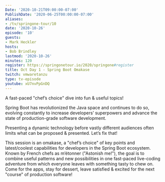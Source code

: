 ```yaml
---
Date: '2020-10-21T09:00:00-07:00'
PublishDate: '2020-06-25T00:00:00-07:00'
aliases:
- /tv/springone-tour/10
date: '2020-10-26'
episode: '10'
guests:
- Mark Heckler
hosts:
- Bob Brindley
lastmod: '2020-10-26'
minutes: 120
register: https://springonetour.io/2020/springone#register
title: Oct Day 1 - Spring Boot Omakase
twitch: vmwaretanzu
type: tv-episode
youtube: xU7nvPpGnDQ
---
```


A fast-paced "chef’s choice" dive into fun & useful topics!

Spring Boot has revolutionized the Java space and continues to do so, evolving constantly to increase developers’ superpowers and advance the state of production-grade software development.

Presenting a dynamic technology before vastly different audiences often limits what can be proposed & presented. Let’s fix that!

This session is an omakase, a "chef’s choice" of key points and latest/coolest capabilities for developers in the Spring Boot ecosystem. Known by French chefs as m’étonner ("Astonish me!"), the goal is to combine useful patterns and new possibilities in one fast-paced live-coding adventure from which everyone leaves with something tasty to chew on. Come for the apps, stay for dessert, leave satisfied & excited for the next "course" of production software!